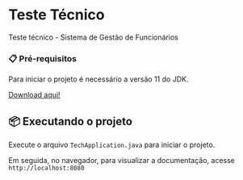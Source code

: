 # Teste Técnico

Teste técnico - Sistema de Gestão de Funcionários


### 📋 Pré-requisitos

Para iniciar o projeto é necessário a versão 11 do JDK.

[Download aqui!](https://www.oracle.com/br/java/technologies/javase/jdk11-archive-downloads.html)


## 📦 Executando o projeto

Execute o arquivo ```TechApplication.java``` para iniciar o projeto.

Em seguida, no navegador, para visualizar a documentação, acesse ```http://localhost:8080```
